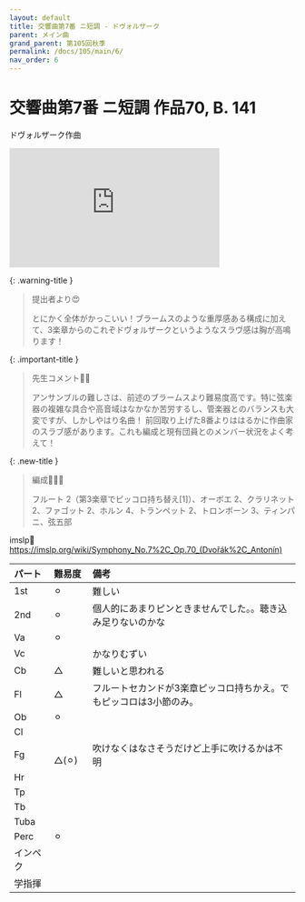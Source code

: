 ```yaml
---
layout: default
title: 交響曲第7番 ニ短調 - ドヴォルザーク
parent: メイン曲
grand_parent: 第105回秋季
permalink: /docs/105/main/6/
nav_order: 6
---
```


# 交響曲第7番 ニ短調 作品70, B. 141

ドヴォルザーク作曲

<iframe width="370" height="210" src="https://www.youtube.com/embed/dmyAyItb1xs?si=4bY3lHeKdcJx3wE0" title="YouTube video player" frameborder="0" allow="accelerometer; autoplay; clipboard-write; encrypted-media; gyroscope; picture-in-picture; web-share" referrerpolicy="strict-origin-when-cross-origin" allowfullscreen></iframe>

{: .warning-title }
> 提出者より😍
>
> とにかく全体がかっこいい！ブラームスのような重厚感ある構成に加えて、3楽章からのこれぞドヴォルザークというようなスラヴ感は胸が高鳴ります！

{: .important-title }
> 先生コメント🤵‍♂️
>
> アンサンブルの難しさは、前述のブラームスより難易度高です。特に弦楽器の複雑な具合や高音域はなかなか苦労するし、管楽器とのバランスも大変ですが、しかしやはり名曲！ 前回取り上げた8番よりははるかに作曲家のスラブ感があります。これも編成と現有団員とのメンバー状況をよく考えて！

{: .new-title }
> 編成🎻🎺🥁
>
> フルート 2（第3楽章でピッコロ持ち替え[1]）、オーボエ 2、クラリネット 2、ファゴット 2、ホルン 4、トランペット 2、トロンボーン 3、ティンパニ、弦五部

imslp🎼
<a href="https://imslp.org/wiki/Symphony_No.7%2C_Op.70_(Dvořák%2C_Antonín)">https://imslp.org/wiki/Symphony_No.7%2C_Op.70_(Dvořák%2C_Antonín)</a>

| パート       | 難易度          | 備考 |
|:-------------|:------------------|:------|
| 1st         | ⚪︎ | 難しい |
| 2nd | ⚪︎  | 個人的にあまりピンときませんでした。。聴き込み足りないのかな |
| Va         | ⚪︎  |  |
| Vc          |  | かなりむずい |
| Cb | △| 難しいと思われる |
| Fl         | △  | フルートセカンドが3楽章ピッコロ持ちかえ。でもピッコロは3小節のみ。 |
| Ob         | ⚪︎ |  |
| Cl         |   |  |
| Fg          |　△(⚪︎) | 吹けなくはなさそうだけど上手に吹けるかは不明 |
| Hr |  | |
| Tp         |   |  |
| Tb         |  |  |
| Tuba         |   |  |
| Perc          | ⚪︎ |  |
| インペク |  |　|
| 学指揮         |   |  |